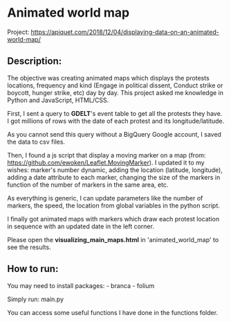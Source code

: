 # Animated world map

Project: https://apiquet.com/2018/12/04/displaying-data-on-an-animated-world-map/

## Description:

The objective was creating animated maps which displays the protests locations, frequency and kind (Engage in political dissent, Conduct strike or boycott, hunger strike, etc) 
day by day. This project asked me knowledge in Python and JavaScript, HTML/CSS.

First, I sent a query to **GDELT**'s event table to get all the protests they have. I got millions of rows with the date of each protest and its longitude/latitude. 

As you cannot send this query without a BigQuery Google account, I saved the data to csv files.

Then, I found a js script that display a moving marker on a map (from: https://github.com/ewoken/Leaflet.MovingMarker). I updated it to my wishes: marker's number dynamic, 
adding the location (latitude, longitude), adding a date attribute to each marker, changing the size of the markers in function of the number of markers in the same area, etc.

As everything is generic, I can update parameters like the number of markers, the speed, the location from global variables in the python script. 

I finally got animated maps with markers which draw each protest location in sequence with an updated date in the left corner.

Please open the **visualizing_main_maps.html** in 'animated_world_map\' to see the results.



## How to run:

You may need to install packages:
	- branca
	- folium

Simply run: main.py

You can access some useful functions I have done in the functions folder.
